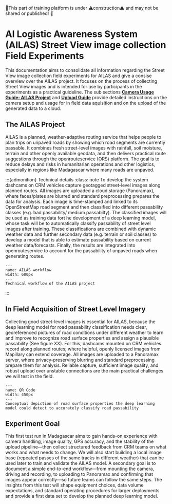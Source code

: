 🚧This part of training platform is under ⚠️construction⚠️ and may not be shared or published! 🚧

# AI Logistic Awareness System (AILAS) Street View image collection Field Experiments
This documentation aims to consolidate all information regarding the Street View image collection field experiments for AILAS and give a consise overview over the AILAS project. It focuses on the process of collecting Street View images and is intended for use by participants in the experiments as a practical guideline. The sub sections  __[Camera Usage Guide: AILAS Project](/content/en_AILAS_madagascar_section_F.md)__ and __[Upload Guide](/content/en_AILAS_madagascar_section_J.md)__ provide detailed instructions on the camera setup and usage for in field data aquisition and on the upload of the generated data to a cloud.

## The AILAS Project
AILAS is a planned, weather-adaptive routing service that helps people to plan trips on unpaved roads by showing which road segments are currently passable. It combines fresh street-level images with rainfall, soil moisture, terrain and other openly available geodata, and then delivers practical route suggestions through the openrouteservice (ORS) platform. The goal is to reduce delays and risks in humanitarian operations and other logistics, especially in regions like Madagascar where many roads are unpaved. 

:::{admonition} Technical details
:class: note
To develop the system dashcams on CRM vehicles capture geotagged street-level images along planned routes. All images are uploaded a cloud storage (Panoramax), where faces/plates are blurred and standard preprocessing prepares the data for analysis.  Each image is time-stamped and linked to its OpenStreetMap road segment and then classified into different passability classes (e.g. bad passability/ medium passabilty). The classified images will be used as training data fort he development of a deep learning model, whose task will be to automatically classify passability of street level images after training. These classifications are combined with dynamic weather data and further secondary data (e.g. terrain or soil classes) to develop a model that is able to estimate passability based on current weather data/forecasts.  Finally, the results are integrated into openrouteservice to account for the passability of unpaved roads when generating routes.

```{figure} /fig/AILAS_workflow.png
---
name: AILAS workflow
width: 600px
---
Technical workflow of the AILAS project
```
:::

## In Field Acquisition of Street Level Imagery
Collecting good street-level images is essential for AILAS, because the deep learning model for road passability classification needs clear, georeferenced pictures of road conditions under different weather to learn and improve to recognize road surface properties and assign a plausible passability (See figure XX). For this, dashcams mounted on CRM vehicles record along planned routes; where helpful, openly licensed images from Mapillary can extend coverage. All images are uploaded to a Panoramax server, where privacy-preserving blurring and standard preprocessing prepare them for analysis. Reliable capture, sufficient image quality, and robust upload over unstable connections are the main practical challenges we will test in the field. 

```{figure} /fig/AILAS_model_demo.png
---
name: QR Code
width: 450px
---
Conceptual depiction of road surface properties the deep learning model could detect to accurately classify road passability
```

## Experiment Goal
This first test run in Madagascar aims to gain hands-on experience with camera handling, image quality, GPS accuracy, and the stability of the upload pipeline—then collect structured feedback from CRM teams on what works and what needs to change. We will also start building a local image base (repeated passes of the same tracks in different weather) that can be used later to train and validate the AILAS model. A secondary goal is to document a simple end-to-end workflow—from mounting the camera, driving and recording, to uploading to Panoramax and confirming that images appear correctly—so future teams can follow the same steps. The insights from this test will shape equipment choices, data volume expectations, and standard operating procedures for larger deployments and provide a first data set to develop the planned deep learning model.






